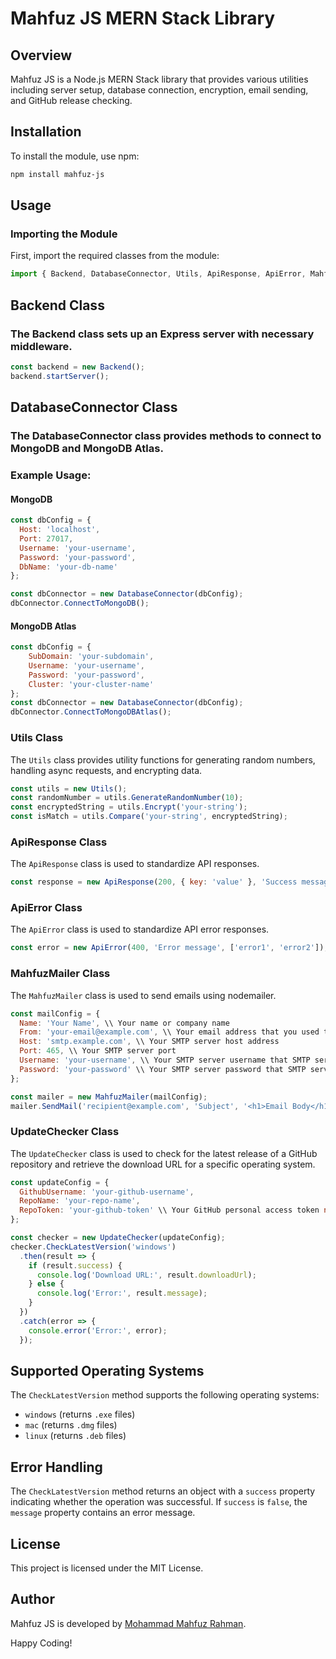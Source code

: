 # Mahfuz JS MERN Stack Library

## Overview
Mahfuz JS is a Node.js MERN Stack library that provides various utilities including server setup, database connection, encryption, email sending, and GitHub release checking.

## Installation
To install the module, use npm:
```sh
npm install mahfuz-js
```
## Usage
### Importing the Module
First, import the required classes from the module:
```javascript
import { Backend, DatabaseConnector, Utils, ApiResponse, ApiError, MahfuzMailer, UpdateChecker } from 'mahfuz-js';
```

## Backend Class
### The Backend class sets up an Express server with necessary middleware.
```javascript
const backend = new Backend();
backend.startServer();
```
## DatabaseConnector Class
### The DatabaseConnector class provides methods to connect to MongoDB and MongoDB Atlas.

### Example Usage:
#### MongoDB
```javascript
const dbConfig = {
  Host: 'localhost',
  Port: 27017,
  Username: 'your-username',
  Password: 'your-password',
  DbName: 'your-db-name'
};

const dbConnector = new DatabaseConnector(dbConfig);
dbConnector.ConnectToMongoDB();
```
#### MongoDB Atlas
```javascript
const dbConfig = {
    SubDomain: 'your-subdomain',
    Username: 'your-username',
    Password: 'your-password',
    Cluster: 'your-cluster-name'
};
const dbConnector = new DatabaseConnector(dbConfig);
dbConnector.ConnectToMongoDBAtlas();


```


### Utils Class
The `Utils` class provides utility functions for generating random numbers, handling async requests, and encrypting data.
```javascript
const utils = new Utils();
const randomNumber = utils.GenerateRandomNumber(10);
const encryptedString = utils.Encrypt('your-string');
const isMatch = utils.Compare('your-string', encryptedString);
```

### ApiResponse Class
The `ApiResponse` class is used to standardize API responses.
```javascript
const response = new ApiResponse(200, { key: 'value' }, 'Success message');
```

### ApiError Class
The `ApiError` class is used to standardize API error responses.
```javascript
const error = new ApiError(400, 'Error message', ['error1', 'error2']);
```

### MahfuzMailer Class
The `MahfuzMailer` class is used to send emails using nodemailer.
```javascript
const mailConfig = {
  Name: 'Your Name', \\ Your name or company name
  From: 'your-email@example.com', \\ Your email address that you used to register for the SMTP server
  Host: 'smtp.example.com', \\ Your SMTP server host address 
  Port: 465, \\ Your SMTP server port
  Username: 'your-username', \\ Your SMTP server username that SMTP server provided
  Password: 'your-password' \\ Your SMTP server password that SMTP server provided
};

const mailer = new MahfuzMailer(mailConfig);
mailer.SendMail('recipient@example.com', 'Subject', '<h1>Email Body</h1>');
```

### UpdateChecker Class
The `UpdateChecker` class is used to check for the latest release of a GitHub repository and retrieve the download URL for a specific operating system.
```javascript
const updateConfig = {
  GithubUsername: 'your-github-username',
  RepoName: 'your-repo-name',
  RepoToken: 'your-github-token' \\ Your GitHub personal access token note: please store your tokens securely inside the dot env file
};

const checker = new UpdateChecker(updateConfig);
checker.CheckLatestVersion('windows')
  .then(result => {
    if (result.success) {
      console.log('Download URL:', result.downloadUrl);
    } else {
      console.log('Error:', result.message);
    }
  })
  .catch(error => {
    console.error('Error:', error);
  });
```

## Supported Operating Systems
The `CheckLatestVersion` method supports the following operating systems:
- `windows` (returns `.exe` files)
- `mac` (returns `.dmg` files)
- `linux` (returns `.deb` files)

## Error Handling
The `CheckLatestVersion` method returns an object with a `success` property indicating whether the operation was successful. If `success` is `false`, the `message` property contains an error message.

## License
This project is licensed under the MIT License.

## Author
Mahfuz JS is developed by [Mohammad Mahfuz Rahman](https://github.com/mahfuz0712).

Happy Coding!
```